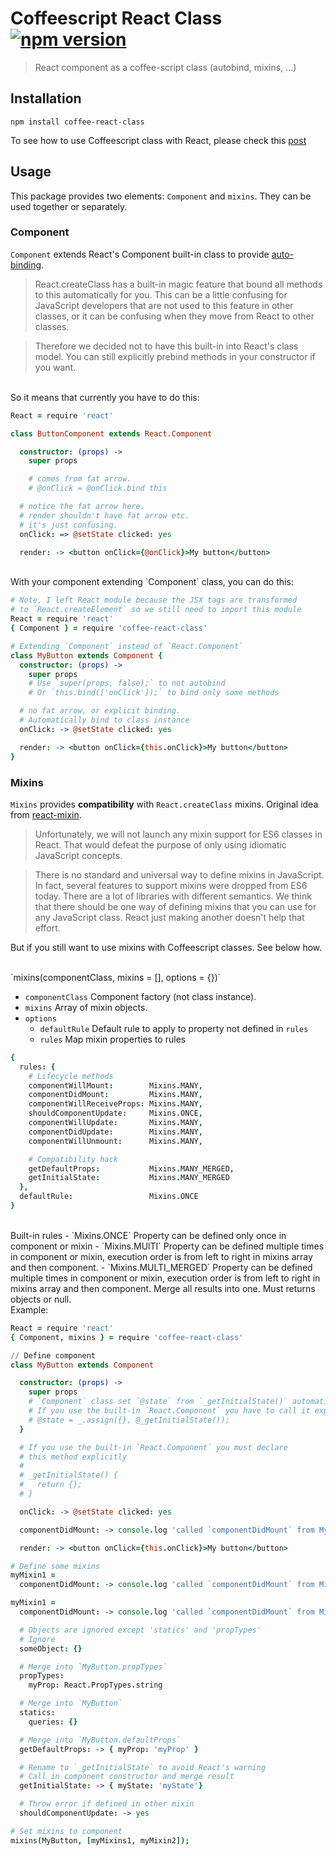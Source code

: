 # Coffeescript React Class [![npm version](https://badge.fury.io/js/coffee-react-class.svg)](http://badge.fury.io/js/react-class-helper)

> React component as a coffee-script class (autobind, mixins, ...)

## Installation

`npm install coffee-react-class`

To see how to use Coffeescript class with React, please check this [post](http://facebook.github.io/react/blog/2015/01/27/react-v0.13.0-beta-1.html#es6-classes)


## Usage
This package provides two elements: `Component` and `mixins`. They can be used together or separately.


### Component

`Component` extends React's Component built-in class to provide [auto-binding](http://facebook.github.io/react/blog/2015/01/27/react-v0.13.0-beta-1.html#autobinding).

> React.createClass has a built-in magic feature that bound all methods to this automatically for you. This can be a little confusing for JavaScript developers that are not used to this feature in other classes, or it can be confusing when they move from React to other classes.

> Therefore we decided not to have this built-in into React's class model. You can still explicitly prebind methods in your constructor if you want.

<br>
So it means that currently you have to do this:

```coffee
React = require 'react'

class ButtonComponent extends React.Component

  constructor: (props) ->
    super props

    # comes from fat arrow.
    # @onClick = @onClick.bind this

  # notice the fat arrow here.
  # render shouldn't have fat arrow etc.
  # it's just confusing.
  onClick: => @setState clicked: yes

  render: -> <button onClick={@onClick}>My button</button>

```

<br>
With your component extending `Component` class, you can do this:

```coffee
# Note, I left React module because the JSX tags are transformed
# to `React.createElement` so we still need to import this module
React = require 'react'
{ Component } = require 'coffee-react-class'

# Extending `Component` instead of `React.Component`
class MyButton extends Component {
  constructor: (props) ->
    super props
    # Use `super(props, false);` to not autobind
    # Or `this.bind(['onClick']);` to bind only some methods

  # no fat arrow, or explicit binding.
  # Automatically bind to class instance
  onClick: -> @setState clicked: yes

  render: -> <button onClick={this.onClick}>My button</button>
}
```


### Mixins
`Mixins` provides **compatibility** with `React.createClass` mixins. Original idea from [react-mixin](https://github.com/brigand/react-mixin).

> Unfortunately, we will not launch any mixin support for ES6 classes in React. That would defeat the purpose of only using idiomatic JavaScript concepts.

> There is no standard and universal way to define mixins in JavaScript. In fact, several features to support mixins were dropped from ES6 today. There are a lot of libraries with different semantics. We think that there should be one way of defining mixins that you can use for any JavaScript class. React just making another doesn't help that effort.

But if you still want to use mixins with Coffeescript classes. See below how.

<br/>
`mixins(componentClass, mixins = [], options = {})`

- `componentClass`  Component factory (not class instance).
- `mixins`          Array of mixin objects.
- `options`
  - `defaultRule`   Default rule to apply to property not defined in `rules`  
  - `rules`         Map mixin properties to rules

```coffee
{
  rules: {
    # Lifecycle methods
    componentWillMount:        Mixins.MANY,
    componentDidMount:         Mixins.MANY,
    componentWillReceiveProps: Mixins.MANY,
    shouldComponentUpdate:     Mixins.ONCE,
    componentWillUpdate:       Mixins.MANY,
    componentDidUpdate:        Mixins.MANY,
    componentWillUnmount:      Mixins.MANY,

    # Compatibility hack
    getDefaultProps:           Mixins.MANY_MERGED,
    getInitialState:           Mixins.MANY_MERGED
  },
  defaultRule:                 Mixins.ONCE
}

```
<br/>
Built-in rules
- `Mixins.ONCE` Property can be defined only once in component or mixin
- `Mixins.MUlTI` Property can be defined multiple times in component or mixin, execution order is from left to right in mixins array and then component.
- `Mixins.MULTI_MERGED` Property can be defined multiple times in component or mixin, execution order is from left to right in mixins array and then component. Merge all results into one. Must returns objects or null.


<br/>
Example:

```coffee
React = require 'react'
{ Component, mixins } = require 'coffee-react-class'

// Define component
class MyButton extends Component

  constructor: (props) ->
    super props
    # `Component` class set `@state` from `_getInitialState()` automatically
    # If you use the built-in `React.Component` you have to call it explicitly
    # @state = _.assign({}, @_getInitialState());
  }

  # If you use the built-in `React.Component` you must declare
  # this method explicitly
  #
  # _getInitialState() {
  #   return {};
  # }

  onClick: -> @setState clicked: yes

  componentDidMount: -> console.log 'called `componentDidMount` from MyButton'

  render: -> <button onClick={this.onClick}>My button</button>

# Define some mixins
myMixin1 =
  componentDidMount: -> console.log 'called `componentDidMount` from Mixin1'

myMixin1 =
  componentDidMount: -> console.log 'called `componentDidMount` from Mixin2'

  # Objects are ignored except 'statics' and 'propTypes'
  # Ignore
  someObject: {} 

  # Merge into `MyButton.propTypes`
  propTypes:
    myProp: React.PropTypes.string

  # Merge into `MyButton`
  statics: 
    queries: {}

  # Merge into `MyButton.defaultProps`
  getDefaultProps: -> { myProp: 'myProp' }

  # Rename to `_getInitialState` to avoid React's warning
  # Call in component constructor and merge result
  getInitialState: -> { myState: 'myState'}

  # Throw error if defined in other mixin
  shouldComponentUpdate: -> yes

# Set mixins to component
mixins(MyButton, [myMixins1, myMixin2]);
```
